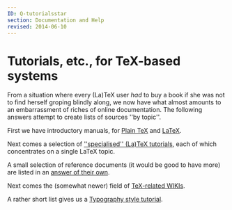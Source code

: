 ```yaml
---
ID: Q-tutorialsstar
section: Documentation and Help
revised: 2014-06-10
---
```

# Tutorials, etc., for TeX-based systems

From a situation where every (La)TeX user _had_ to buy a book
if she was not to find herself groping blindly along, we now have what
almost amounts to an embarrassment of riches of online documentation.
The following answers attempt to create lists of sources ''by topic''.

First we have introductory manuals, for
[Plain TeX](FAQ-man-tex.md) and [LaTeX](FAQ-man-latex.md).

Next comes a selection of
[''specialised'' (La)TeX tutorials](FAQ-tutbitslatex.md),
each of which concentrates on a single LaTeX topic.

A small selection of reference documents (it would be good to have
more) are listed in an [answer of their own](FAQ-ref-doc.md).

Next comes the (somewhat newer) field of 
[TeX-related WIKIs](FAQ-doc-wiki.md).

A rather short list gives us a 
[Typography style tutorial](FAQ-typo-style.md).

